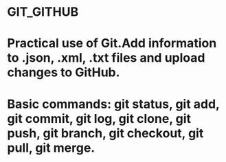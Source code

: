# GIT_GITHUB
# Practical use of Git.Add information to .json, .xml, .txt files and upload changes to GitHub.
# Basic commands: git status, git add, git commit, git log, git clone, git push, git branch, git checkout, git pull, git merge.
